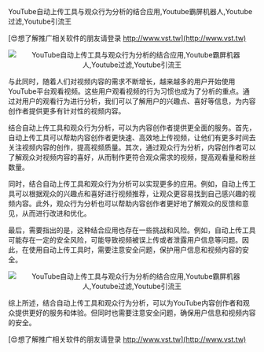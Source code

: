 YouTube自动上传工具与观众行为分析的结合应用,Youtube霸屏机器人,Youtube过滤,Youtube引流王

[😍想了解推广相关软件的朋友请登录 http://www.vst.tw](http://www.vst.tw)

 <center><img src="https://vst.tw/MP4/tuiguang/png/8.png" alt="YouTube自动上传工具与观众行为分析的结合应用,Youtube霸屏机器人,Youtube过滤,Youtube引流王"></center>

与此同时，随着人们对视频内容的需求不断增长，越来越多的用户开始使用YouTube平台观看视频。这些用户观看视频的行为习惯也成为了分析的重点。通过对用户的观看行为进行分析，我们可以了解用户的兴趣点、喜好等信息，为内容创作者提供更多有针对性的视频内容。

结合自动上传工具和观众行为分析，可以为内容创作者提供更全面的服务。首先，自动上传工具可以帮助内容创作者更快速、高效地上传视频，让他们有更多时间去关注视频内容的创作，提高视频质量。其次，通过观众行为分析，内容创作者可以了解观众对视频内容的喜好，从而制作更符合观众需求的视频，提高观看量和粉丝数量。

同时，结合自动上传工具和观众行为分析可以实现更多的应用。例如，自动上传工具可以根据观众的兴趣点和喜好进行视频推荐，让观众更容易找到自己感兴趣的视频内容。此外，观众行为分析也可以帮助内容创作者更好地了解观众的反馈和意见，从而进行改进和优化。

最后，需要指出的是，这种结合应用也存在一些挑战和风险。例如，自动上传工具可能存在一定的安全风险，可能导致视频被误上传或者泄露用户信息等问题。因此，在使用自动上传工具时，需要注意安全问题，保护用户信息和视频内容的安全。

 <center><img src="https://vst.tw/MP4/tuiguang/png/4.png" alt="YouTube自动上传工具与观众行为分析的结合应用,Youtube霸屏机器人,Youtube过滤,Youtube引流王"></center>

综上所述，结合自动上传工具和观众行为分析，可以为YouTube内容创作者和观众提供更好的服务和体验。但同时也需要注意安全问题，确保用户信息和视频内容的安全。

[😍想了解推广相关软件的朋友请登录 http://www.vst.tw](http://www.vst.tw)




